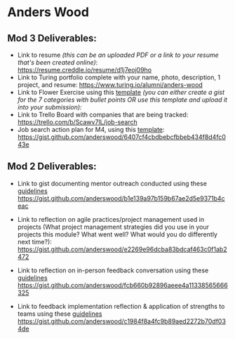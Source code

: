 # Anders Wood

## Mod 3 Deliverables:

* Link to resume *(this can be an uploaded PDF or a link to your resume that's been created online)*:
https://resume.creddle.io/resume/d1j7eoj09ho
* Link to Turing portfolio complete with your name, photo, description, 1 project, and resume:
https://www.turing.io/alumni/anders-wood
* Link to Flower Exercise using this [template](https://github.com/turingschool/career-development-curriculum/blob/master/files/Career%20Unit%20-%20The%20Flower%20Diagram.pdf) *(you can either create a gist for the 7 categories with bullet points OR use this template and upload it into your submission):*
* Link to Trello Board with companies that are being tracked: 
https://trello.com/b/Scawv7IL/job-search
* Job search action plan for M4, using this [template](https://github.com/turingschool/career-development-curriculum/blob/master/module_three/mod_4_action_plan_template.md):
https://gist.github.com/anderswood/6407cf4cbdbebcfbbeb434f8d4fc043e

## Mod 2 Deliverables:
* Link to gist documenting mentor outreach conducted using these [guidelines](https://github.com/turingschool/career-development-curriculum/blob/master/module_two/cold_outreach_i_guidelines.md)
https://gist.github.com/anderswood/b1e139a97b159b67ae2d5e9371b4ceac

* Link to reflection on agile practices/project management used in projects (What project management strategies did you use in your projects this module? What went well? What would you do differently next time?):
https://gist.github.com/anderswood/e2269e96dcba83bdcaf463c0f1ab2472

* Link to reflection on in-person feedback conversation using these [guidelines](https://github.com/turingschool/career-development-curriculum/blob/master/module_two/feedback_conversation_reflection_guidelines.md)
https://gist.github.com/anderswood/fcb660b92896aeee4a11338565666325

* Link to feedback implementation reflection & application of strengths to teams using these [guidelines](https://github.com/turingschool/career-development-curriculum/blob/master/module_two/feedback_implementation_strengths_reflection.md)
https://gist.github.com/anderswood/c1984f8a4fc9b89aed2272b70df034de

